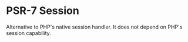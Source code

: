 PSR-7 Session
===================

Alternative to PHP's native session handler. It does not depend on PHP's session capability.
